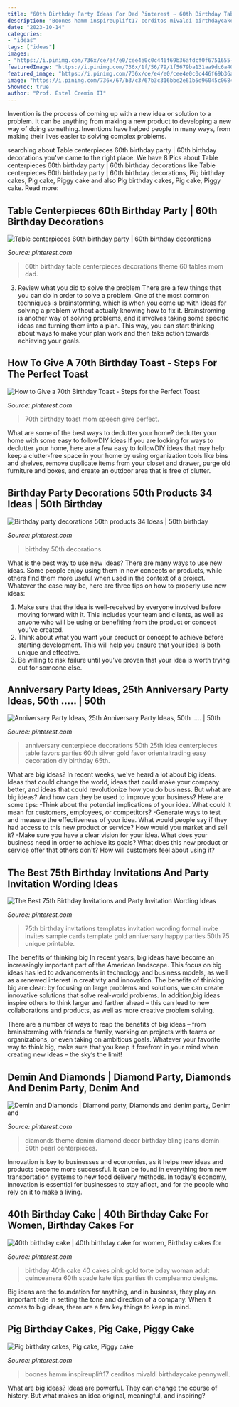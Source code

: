 ```yaml
---
title: "60th Birthday Party Ideas For Dad Pinterest ~ 60th Birthday Table Centerpieces Decorations Theme 60 Tables Mom Dad"
description: "Boones hamm inspireuplift17 cerditos mivaldi birthdaycake pennywell"
date: "2023-10-14"
categories:
- "ideas"
tags: ["ideas"]
images:
- "https://i.pinimg.com/736x/ce/e4/e0/cee4e0c0c446f69b36afdcf0f6751655--th-anniversary-parties-anniversary-favors.jpg"
featuredImage: "https://i.pinimg.com/736x/1f/56/79/1f5679ba131aa9dc6a400ca6b76c8175.jpg"
featured_image: "https://i.pinimg.com/736x/ce/e4/e0/cee4e0c0c446f69b36afdcf0f6751655--th-anniversary-parties-anniversary-favors.jpg"
image: "https://i.pinimg.com/736x/67/b3/c3/67b3c316bbe2e61b5d96045c0684d25a.jpg"
ShowToc: true
author: "Prof. Estel Cremin II"
---
```



Invention is the process of coming up with a new idea or solution to a problem. It can be anything from making a new product to developing a new way of doing something. Inventions have helped people in many ways, from making their lives easier to solving complex problems.

	

		
searching about Table centerpieces 60th birthday party | 60th birthday decorations you've came to the right place. We have 8 Pics about Table centerpieces 60th birthday party | 60th birthday decorations like Table centerpieces 60th birthday party | 60th birthday decorations, Pig birthday cakes, Pig cake, Piggy cake and also Pig birthday cakes, Pig cake, Piggy cake. Read more:
		
    
## Table Centerpieces 60th Birthday Party | 60th Birthday Decorations

<img loading=lazy src="https://i.pinimg.com/736x/48/53/65/485365f10f163e1f20290beb0504ac11.jpg" onerror="this.onerror=null;this.src='https://tse2.mm.bing.net/th?id=OIP.zLkKzU2gchh2D4Iq1S_aeAHaNK&amp;pid=15.1';" alt="Table centerpieces 60th birthday party | 60th birthday decorations">

_Source: pinterest.com_

>60th birthday table centerpieces decorations theme 60 tables mom dad. 

	

3. Review what you did to solve the problem
There are a few things that you can do in order to solve a problem. One of the most common techniques is brainstorming, which is when you come up with ideas for solving a problem without actually knowing how to fix it. Brainstroming is another way of solving problems, and it involves taking some specific ideas and turning them into a plan. This way, you can start thinking about ways to make your plan work and then take action towards achieving your goals.

    
## How To Give A 70th Birthday Toast - Steps For The Perfect Toast

<img loading=lazy src="https://i.pinimg.com/736x/5f/59/01/5f5901a393ae4b4ae078105c0ecba279.jpg" onerror="this.onerror=null;this.src='https://tse3.mm.bing.net/th?id=OIP.zZ6016HkFjVdpSn67yCqtwHaLG&amp;pid=15.1';" alt="How to Give a 70th Birthday Toast - Steps for the Perfect Toast">

_Source: pinterest.com_

>70th birthday toast mom speech give perfect. 

	

What are some of the best ways to declutter your home?
declutter your home with some easy to followDIY ideas 
If you are looking for ways to declutter your home, here are a few easy to followDIY ideas that may help: keep a clutter-free space in your home by using organization tools like bins and shelves, remove duplicate items from your closet and drawer, purge old furniture and boxes, and create an outdoor area that is free of clutter.

    
## Birthday Party Decorations 50th Products 34 Ideas | 50th Birthday

<img loading=lazy src="https://i.pinimg.com/736x/1f/56/79/1f5679ba131aa9dc6a400ca6b76c8175.jpg" onerror="this.onerror=null;this.src='https://tse3.mm.bing.net/th?id=OIP.yFk58A_c9mcEQQQnXZ8nJwAAAA&amp;pid=15.1';" alt="Birthday party decorations 50th products 34 Ideas | 50th birthday">

_Source: pinterest.com_

>birthday 50th decorations. 

	

What is the best way to use new ideas?
There are many ways to use new ideas. Some people enjoy using them in new concepts or products, while others find them more useful when used in the context of a project. Whatever the case may be, here are three tips on how to properly use new ideas:
1. Make sure that the idea is well-received by everyone involved before moving forward with it. This includes your team and clients, as well as anyone who will be using or benefiting from the product or concept you've created.
2. Think about what you want your product or concept to achieve before starting development. This will help you ensure that your idea is both unique and effective.
3. Be willing to risk failure until you've proven that your idea is worth trying out for someone else.

    
## Anniversary Party Ideas, 25th Anniversary Party Ideas, 50th ..… | 50th

<img loading=lazy src="https://i.pinimg.com/736x/ce/e4/e0/cee4e0c0c446f69b36afdcf0f6751655--th-anniversary-parties-anniversary-favors.jpg" onerror="this.onerror=null;this.src='https://tse2.mm.bing.net/th?id=OIP.4lg6PhSx2xOE87IWaF1rGQHaHa&amp;pid=15.1';" alt="Anniversary Party Ideas, 25th Anniversary Party Ideas, 50th ..… | 50th">

_Source: pinterest.com_

>anniversary centerpiece decorations 50th 25th idea centerpieces table favors parties 60th silver gold favor orientaltrading easy decoration diy birthday 65th. 

	

What are big ideas?
In recent weeks, we've heard a lot about big ideas. Ideas that could change the world, ideas that could make your company better, and ideas that could revolutionize how you do business. But what are big ideas? And how can they be used to improve your business? Here are some tips: 
-Think about the potential implications of your idea. What could it mean for customers, employees, or competitors? 
-Generate ways to test and measure the effectiveness of your idea. What would people say if they had access to this new product or service? How would you market and sell it? 
-Make sure you have a clear vision for your idea. What does your business need in order to achieve its goals? What does this new product or service offer that others don't? How will customers feel about using it?

    
## The Best 75th Birthday Invitations And Party Invitation Wording Ideas

<img loading=lazy src="https://i.pinimg.com/736x/67/b3/c3/67b3c316bbe2e61b5d96045c0684d25a.jpg" onerror="this.onerror=null;this.src='https://tse4.mm.bing.net/th?id=OIP.-_rR_vUGyh2euFikPxL0sgHaKf&amp;pid=15.1';" alt="The Best 75th Birthday Invitations and Party Invitation Wording Ideas">

_Source: pinterest.com_

>75th birthday invitations templates invitation wording formal invite invites sample cards template gold anniversary happy parties 50th 75 unique printable. 

	

The benefits of thinking big
In recent years, big ideas have become an increasingly important part of the American landscape. This focus on big ideas has led to advancements in technology and business models, as well as a renewed interest in creativity and innovation.
The benefits of thinking big are clear: by focusing on large problems and solutions, we can create innovative solutions that solve real-world problems. In addition,big ideas inspire others to think larger and farther ahead – this can lead to new collaborations and products, as well as more creative problem solving.

There are a number of ways to reap the benefits of big ideas – from brainstorming with friends or family, working on projects with teams or organizations, or even taking on ambitious goals. Whatever your favorite way to think big, make sure that you keep it forefront in your mind when creating new ideas – the sky’s the limit!

    
## Demin And Diamonds | Diamond Party, Diamonds And Denim Party, Denim And

<img loading=lazy src="https://i.pinimg.com/736x/bd/4b/b7/bd4bb7bc4c877deb45c925749c3a2f29--diamond-theme-denim-and-diamonds.jpg" onerror="this.onerror=null;this.src='https://tse4.mm.bing.net/th?id=OIP.AC11w2x-ZLfXT2CqP9AmNAHaJ4&amp;pid=15.1';" alt="Demin and Diamonds | Diamond party, Diamonds and denim party, Denim and">

_Source: pinterest.com_

>diamonds theme denim diamond decor birthday bling jeans demin 50th pearl centerpieces. 

	

Innovation is key to businesses and economies, as it helps new ideas and products become more successful. It can be found in everything from new transportation systems to new food delivery methods. In today's economy, innovation is essential for businesses to stay afloat, and for the people who rely on it to make a living.

    
## 40th Birthday Cake | 40th Birthday Cake For Women, Birthday Cakes For

<img loading=lazy src="https://i.pinimg.com/736x/df/b0/09/dfb00998d102adc76d2dbdfd06d7fc06--th-cake-cake-th-birthday-woman.jpg" onerror="this.onerror=null;this.src='https://tse2.mm.bing.net/th?id=OIP.DtIhJYgJ5Z8CYcEFFHGhdwHaLf&amp;pid=15.1';" alt="40th birthday cake | 40th birthday cake for women, Birthday cakes for">

_Source: pinterest.com_

>birthday 40th cake 40 cakes pink gold torte bday woman adult quinceanera 60th spade kate tips parties th compleanno designs. 

	

Big ideas are the foundation for anything, and in business, they play an important role in setting the tone and direction of a company. When it comes to big ideas, there are a few key things to keep in mind. 

    
## Pig Birthday Cakes, Pig Cake, Piggy Cake

<img loading=lazy src="https://i.pinimg.com/736x/74/51/a8/7451a8e64f1da295a1ec197436e9e4a3.jpg" onerror="this.onerror=null;this.src='https://tse2.mm.bing.net/th?id=OIP.2jKHy3-xxKPr4-b3fJ_aCwHaMY&amp;pid=15.1';" alt="Pig birthday cakes, Pig cake, Piggy cake">

_Source: pinterest.com_

>boones hamm inspireuplift17 cerditos mivaldi birthdaycake pennywell. 

	

What are big ideas?
Ideas are powerful. They can change the course of history. But what makes an idea original, meaningful, and inspiring?

